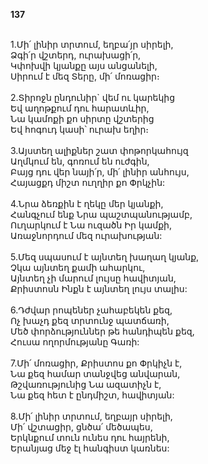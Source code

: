 **137**

\
1.Մի՛ լինիր տրտում, եղբա՛յր սիրելի,\
Ձգի՛ր վշտերդ, ուրախացի՛ր,\
Կփոխվի կյանքը այս անցանելի,\
Սիրում է մեզ Տերը, մի՛ մոռացիր։\
\
2.Տիրոջն ընդունիր` վեմ ու կարեկից\
Եվ աղոթքում դու հարատևիր,\
Նա կամոքի քո սիրտը վշտերից\
Եվ հոգուդ կասի՝ ուրախ եղիր։\
\
3.Այստեղ ալիքներ շատ փոթորկահույզ\
Աղմկում են, գոռում են ուժգին,\
Բայց դու վեր նայի՛ր, մի՛ լինիր անհույս,\
Հայացքդ միշտ ուղղիր քո Փրկչին:\
\
4.Նրա ձեռքին է ղեկը մեր կյանքի,\
Հանգչում ենք Նրա պաշտպանությամբ,\
Ուղարկում է Նա ուզածն Իր կամքի,\
Առաջնորդում մեզ ուրախության:\
\
5.Մեզ սպասում է այնտեղ խաղաղ կյանք,\
Չկա այնտեղ քամի ահարկու,\
Այնտեղ չի մարում լույսը հավիտյան,\
Քրիստոսն Ինքն է այնտեղ լույս տալիս:\
\
6.Դժվար րոպեներ չահաբեկեն քեզ,\
Ոչ խաչդ քեզ տրտունջ պատճառի,\
Մեծ փորձություններ թե հանդիպեն քեզ,\
Հուսա ողորմությանը Գառի:\
\
7.Մի՛ մոռացիր, Քրիստոս քո Փրկիչն է,\
Նա քեզ համար տանջվեց անվարան,\
Թշվառությունից Նա ազատիչն է,\
Նա քեզ հետ է ընդմիշտ, հավիտյան:\
\
8.Մի՛ լինիր տրտում, եղբայր սիրելի,\
Մի՛ վշտացիր, ցնծա՛ մեծապես,\
Երկնքում տուն ունես դու հայրենի,\
Երանյաց մեջ էլ հանգիստ կառնես:

